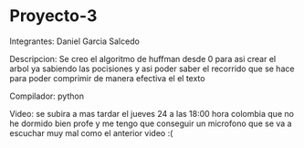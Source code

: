 # Proyecto-3

Integrantes:
Daniel Garcia Salcedo

Descripcion:
Se creo el algoritmo de huffman desde 0 para asi crear el arbol ya sabiendo las pocisiones y asi poder saber el recorrido que se hace para poder comprimir de manera efectiva el el texto

Compilador: python

Video: se subira a mas tardar el jueves 24 a las 18:00 hora colombia que no he dormido bien profe y me tengo que conseguir un microfono que se va a escuchar muy mal como el anterior video :(
